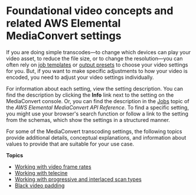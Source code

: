 # Foundational video concepts and related AWS Elemental MediaConvert settings<a name="video-settings"></a>

If you are doing simple transcodes—to change which devices can play your video asset, to reduce the file size, or to change the resolution—you can often rely on [job templates](working-with-job-templates.md) or [output presets](working-with-presets.md) to choose your video settings for you\. But, if you want to make specific adjustments to how your video is encoded, you need to adjust your video settings individually\. 

For information about each setting, view the setting description\. You can find the description by clicking the **Info** link next to the setting on the MediaConvert console\. Or, you can find the description in the [Jobs](https://docs.aws.amazon.com/mediaconvert/latest/apireference/jobs.html) topic of the *AWS Elemental MediaConvert API Reference*\. To find a specific setting, you might use your browser's search function or follow a link to the setting from the schemas, which show the settings in a structured manner\.

For some of the MediaConvert transcoding settings, the following topics provide additional details, conceptual explanations, and information about values to provide that are suitable for your use case\.

**Topics**
+ [Working with video frame rates](working-with-video-frame-rates.md)
+ [Working with telecine](working-with-telecine-and-inverse-telecine.md)
+ [Working with progressive and interlaced scan types](working-with-scan-type.md)
+ [Black video padding](video-padding.md)